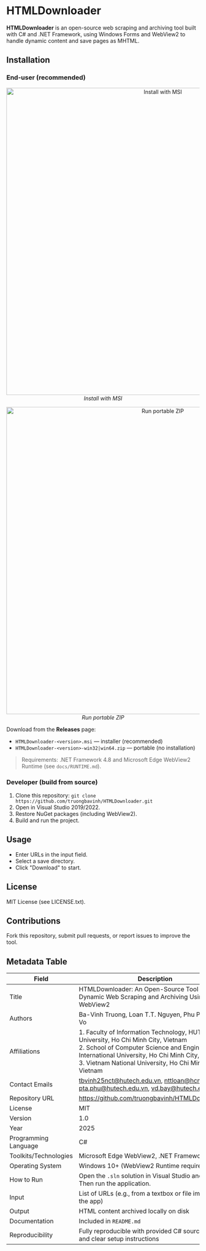# HTMLDownloader

**HTMLDownloader** is an open-source web scraping and archiving tool built with C# and .NET Framework, using Windows Forms and WebView2 to handle dynamic content and save pages as MHTML.

## Installation

### End-user (recommended)
<p align="center">
  <img src="img/install.gif" alt="Install with MSI" width="800"><br>
  <em>Install with MSI</em>
</p>

<p align="center">
  <img src="img/portable.gif" alt="Run portable ZIP" width="800"><br>
  <em>Run portable ZIP</em>
</p>

Download from the **Releases** page:
- `HTMLDownloader-<version>.msi` — installer (recommended)
- `HTMLDownloader-<version>-win32|win64.zip` — portable (no installation)

> Requirements: .NET Framework 4.8 and Microsoft Edge WebView2 Runtime (see `docs/RUNTIME.md`).

### Developer (build from source)
1. Clone this repository: `git clone https://github.com/truongbavinh/HTMLDownloader.git`
2. Open in Visual Studio 2019/2022.
3. Restore NuGet packages (including WebView2).
4. Build and run the project.


## Usage
- Enter URLs in the input field.
- Select a save directory.
- Click "Download" to start.

## License
MIT License (see LICENSE.txt).

## Contributions
Fork this repository, submit pull requests, or report issues to improve the tool.
## Metadata Table

| Field                     | Description                                                                                          |
|---------------------------|------------------------------------------------------------------------------------------------------|
| Title                     | HTMLDownloader: An Open-Source Tool for Dynamic Web Scraping and Archiving Using WebView2           |
| Authors                   | Ba-Vinh Truong, Loan T.T. Nguyen, Phu Pham, Bay Vo                                                   |
| Affiliations              | 1. Faculty of Information Technology, HUTECH University, Ho Chi Minh City, Vietnam  <br> 2. School of Computer Science and Engineering, International University, Ho Chi Minh City, Vietnam  <br> 3. Vietnam National University, Ho Chi Minh City, Vietnam |
| Contact Emails            | tbvinh25nct@hutech.edu.vn, nttloan@hcmiu.edu.vn, pta.phu@hutech.edu.vn, vd.bay@hutech.edu.vn        |
| Repository URL            | https://github.com/truongbavinh/HTMLDownloader-                                                      |
| License                   | MIT                                                                                                  |
| Version                   | 1.0                                                                                                  |
| Year                      | 2025                                                                                                 |
| Programming Language      | C#                                                                                                   |
| Toolkits/Technologies     | Microsoft Edge WebView2, .NET Framework                                                              |
| Operating System          | Windows 10+ (WebView2 Runtime required)                                                              |
| How to Run                | Open the `.sln` solution in Visual Studio and build. Then run the application.                       |
| Input                     | List of URLs (e.g., from a textbox or file import inside the app)                                    |
| Output                    | HTML content archived locally on disk                                                                |
| Documentation             | Included in `README.md`                                                                             |
| Reproducibility           | Fully reproducible with provided C# source code and clear setup instructions                         |
